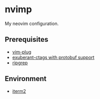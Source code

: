# nvimp
My neovim configuration.

## Prerequisites

- [vim-plug](https://github.com/junegunn/vim-plug)
- [exuberant-ctags with protobuf support](https://github.com/fdinoff/exuberant-ctags)
- [ripgrep](https://github.com/BurntSushi/ripgrep)

## Environment

- [iterm2](https://www.iterm2.com)
